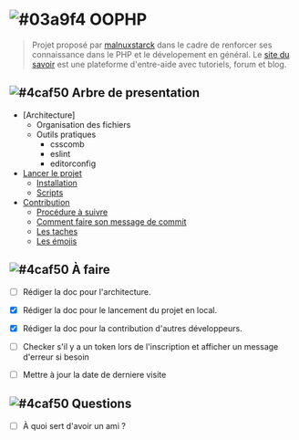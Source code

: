# ![#03a9f4](https://placehold.it/15/03a9f4/000000?text=+) OOPHP

> Projet proposé par [malnuxstarck](https://github.com/malnuxstarck/) dans le cadre de renforcer ses connaissance dans le PHP et le dévelopement en général. Le [site du savoir](https://github.com/malnuxstarck/Sitedusavoir) est une plateforme d'entre-aide avec tutoriels, forum et blog.


## ![#4caf50](https://placehold.it/15/4caf50/000000?text=+) Arbre de presentation

- [Architecture]
  - Organisation des fichiers
  - Outils pratiques
    - csscomb
    - eslint
    - editorconfig
- [Lancer le projet](docs/commencer.md)
  - [Installation](docs/commencer.md#-installation)
  - [Scripts](docs/commencer.md#-scripts)
- [Contribution](docs/contribution.md)
  - [Procédure à suivre](docs/contribution.md#-procédure-à-suivre)
  - [Comment faire son message de commit](docs/contribution.md#-comment-faire-son-message-de-commit)
  - [Les taches](docs/contribution.md#-les-taches)
  - [Les émojis](docs/contribution.md#-les-émojis)


## ![#4caf50](https://placehold.it/15/4caf50/000000?text=+) À faire

- [ ] Rédiger la doc pour l'architecture.
- [x] Rédiger la doc pour le lancement du projet en local.
- [x] Rédiger la doc pour la contribution d'autres développeurs.
- [ ] Checker s'il y a un token lors de l'inscription et afficher un message d'erreur si besoin
- [ ] Mettre à jour la date de derniere visite


## ![#4caf50](https://placehold.it/15/4caf50/000000?text=+) Questions

- [ ] À quoi sert d'avoir un ami ?
